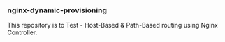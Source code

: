 ### nginx-dynamic-provisioning

This repository is to Test - Host-Based & Path-Based routing using Nginx Controller.
